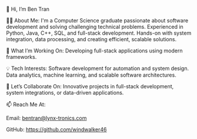 👋 Hi, I’m Ben Tran

👨‍💻 About Me:
I'm a Computer Science graduate passionate about software development and solving challenging technical problems.
Experienced in Python, Java, C++, SQL, and full-stack development.
Hands-on with system integration, data processing, and creating efficient, scalable solutions.

🌱 What I’m Working On:
Developing full-stack applications using modern frameworks.

💡 Tech Interests:
Software development for automation and system design.
Data analytics, machine learning, and scalable software architectures.

💬 Let’s Collaborate On:
Innovative projects in full-stack development, system integrations, or data-driven applications.

📫 Reach Me At:

Email: bentran@lynx-tronics.com

GitHub: https://github.com/windwalker46
<!--
**windwalker46/windwalker46** is a ✨ _special_ ✨ repository because its `README.md` (this file) appears on your GitHub profile.

Here are some ideas to get you started:

- 🔭 I’m currently working on ...
- 🌱 I’m currently learning ...
- 👯 I’m looking to collaborate on ...
- 🤔 I’m looking for help with ...
- 💬 Ask me about ...
- 📫 How to reach me: ...
- 😄 Pronouns: ...
- ⚡ Fun fact: ...
-->
